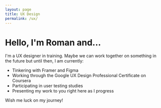 ```yaml
---
layout: page
title: UX Design
permalink: /ux/
---
```

# Hello, I'm Roman and...

I'm a UX designer in training. Maybe we can work together on something in the future but until then, I am currently:

- Tinkering with Framer and Figma
- Working through the Google UX Design Professional Certificate on Coursera
- Participating in user testing studies
- Presenting my work to you right here as I progress

Wish me luck on my journey!

